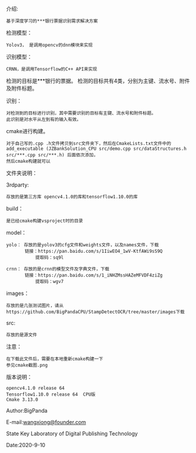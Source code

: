 介绍:

	基于深度学习的***银行票据识别需求解决方案

检测模型：
	
	Yolov3， 是调用opencv的dnn模块来实现
识别模型：

	CRNN，是调用Tensorflow的C++ API来实现

检测的目标是***银行的票据。
检测的目标共有4类，分别为主键、流水号、附件及附件标题。

识别：

	对检测到的目标进行识别，其中需要识别的目标有主键、流水号和附件标题。
	此识别是对水平从左到有的输入有效。


cmake进行构建。

	对于自己写的.cpp .h文件拷贝到src文件夹下，然后在CmakeLists.txt文件中的
	add_executable (JZBankSolution_CPU src/demo.cpp src/dataStructures.h src/***.cpp src/***.h) 后面依次添加，
	然后cmake构建就可以


文件夹说明：

3rdparty:

	存放的是第三方库 opencv4.1.0的库和tensorflow1.10.0的库
build：
	
	是已经cmake构建vsproject时的目录

model：

	yolo： 存放的是yolov3的cfg文件和weights文件，以及names文件，下载
	       链接：https://pan.baidu.com/s/1IiwEO4_1wV-KtfAWi9sS9Q 
               提取码：sq9l
	        
	crnn： 存放的是crnn的模型文件及字典文件，下载
	       链接：https://pan.baidu.com/s/1_iNHZMssHAZeMFVDF4ziZg 
               提取码：wgv7
	
	
images： 
	
	存放的是几张测试图片，请从https://github.com/BigPandaCPU/StampDetectOCR/tree/master/images下载
	
src:   

	存放的是源文件


注意：
	
	在下载此文件后，需要在本地重新cmake构建一下
	参见cmake截图.png
	

版本说明：

	opencv4.1.0 release 64
	Tensorflow1.10.0 release 64  CPU版
	Cmake 3.13.0

Author:BigPanda

E-mail:wangxiong@founder.com

State Key Laboratory of Digital Publishing Technology

Date:2020-9-10 


